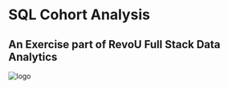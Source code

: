 # SQL Cohort Analysis

## An Exercise part of RevoU Full Stack Data Analytics
![logo](blob:https://web.whatsapp.com/3ef80b39-8634-4fe3-8d51-fb36c31cecdd)
